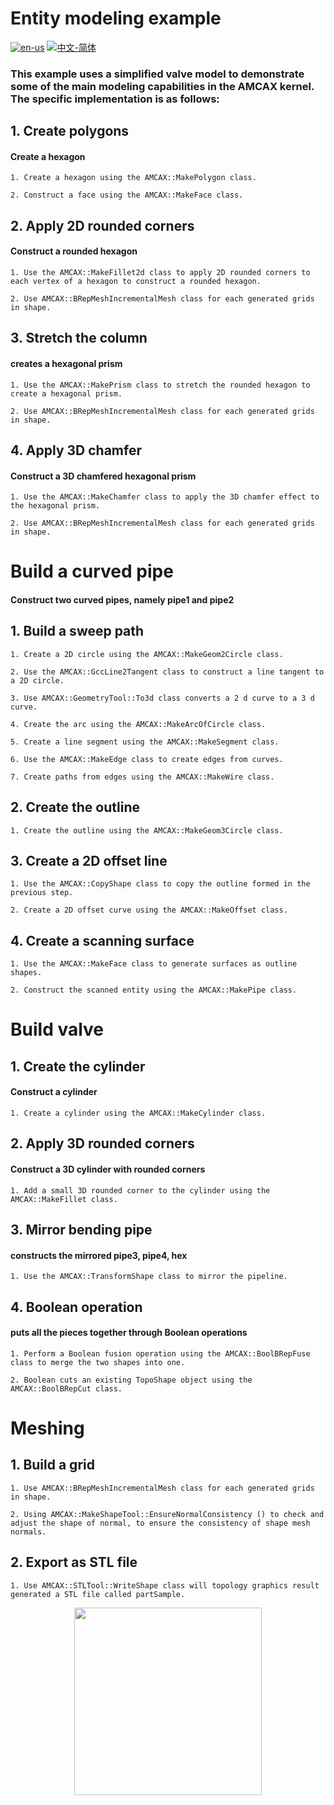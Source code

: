 # Entity modeling example

[![en-us](https://img.shields.io/badge/en-us-yellow.svg)](./README.md) [![中文-简体](https://img.shields.io/badge/%E4%B8%AD%E6%96%87-%E7%AE%80%E4%BD%93-red.svg)](./README.zh_cn.md)

### This example uses a simplified valve model to demonstrate some of the main modeling capabilities in the AMCAX kernel. The specific implementation is as follows:

## 1. Create polygons

#### Create a hexagon
	1. Create a hexagon using the AMCAX::MakePolygon class.

	2. Construct a face using the AMCAX::MakeFace class.

## 2. Apply 2D rounded corners

#### Construct a rounded hexagon

	1. Use the AMCAX::MakeFillet2d class to apply 2D rounded corners to each vertex of a hexagon to construct a rounded hexagon.

	2. Use AMCAX::BRepMeshIncrementalMesh class for each generated grids in shape.

## 3. Stretch the column

#### creates a hexagonal prism
	1. Use the AMCAX::MakePrism class to stretch the rounded hexagon to create a hexagonal prism.

	2. Use AMCAX::BRepMeshIncrementalMesh class for each generated grids in shape.

## 4. Apply 3D chamfer

#### Construct a 3D chamfered hexagonal prism

	1. Use the AMCAX::MakeChamfer class to apply the 3D chamfer effect to the hexagonal prism.

	2. Use AMCAX::BRepMeshIncrementalMesh class for each generated grids in shape.

# Build a curved pipe

#### Construct two curved pipes, namely pipe1 and pipe2
## 1. Build a sweep path

	1. Create a 2D circle using the AMCAX::MakeGeom2Circle class.

	2. Use the AMCAX::GccLine2Tangent class to construct a line tangent to a 2D circle.

	3. Use AMCAX::GeometryTool::To3d class converts a 2 d curve to a 3 d curve.

	4. Create the arc using the AMCAX::MakeArcOfCircle class.

	5. Create a line segment using the AMCAX::MakeSegment class.

	6. Use the AMCAX::MakeEdge class to create edges from curves.

	7. Create paths from edges using the AMCAX::MakeWire class.

## 2. Create the outline

	1. Create the outline using the AMCAX::MakeGeom3Circle class.


## 3. Create a 2D offset line

	1. Use the AMCAX::CopyShape class to copy the outline formed in the previous step.

	2. Create a 2D offset curve using the AMCAX::MakeOffset class.

## 4. Create a scanning surface

	1. Use the AMCAX::MakeFace class to generate surfaces as outline shapes.

	2. Construct the scanned entity using the AMCAX::MakePipe class.

# Build valve

## 1. Create the cylinder

#### Construct a cylinder

	1. Create a cylinder using the AMCAX::MakeCylinder class.


## 2. Apply 3D rounded corners

#### Construct a 3D cylinder with rounded corners


	1. Add a small 3D rounded corner to the cylinder using the AMCAX::MakeFillet class.

## 3. Mirror bending pipe

#### constructs the mirrored pipe3, pipe4, hex

	1. Use the AMCAX::TransformShape class to mirror the pipeline.

## 4. Boolean operation

#### puts all the pieces together through Boolean operations

	1. Perform a Boolean fusion operation using the AMCAX::BoolBRepFuse class to merge the two shapes into one.

	2. Boolean cuts an existing TopoShape object using the AMCAX::BoolBRepCut class.


# Meshing

## 1. Build a grid

	1. Use AMCAX::BRepMeshIncrementalMesh class for each generated grids in shape.

	2. Using AMCAX::MakeShapeTool::EnsureNormalConsistency () to check and adjust the shape of normal, to ensure the consistency of shape mesh normals.


## 2. Export as STL file

	1. Use AMCAX::STLTool::WriteShape class will topology graphics result generated a STL file called partSample.

<div align = center><img src="https://s2.loli.net/2024/09/30/VCpYzmKed37tShQ.png" width="300" height="300">